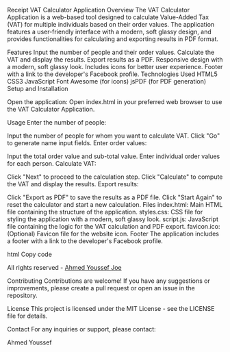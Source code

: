 Receipt VAT Calculator Application
Overview
The VAT Calculator Application is a web-based tool designed to calculate Value-Added Tax (VAT) for multiple individuals based on their order values. The application features a user-friendly interface with a modern, soft glassy design, and provides functionalities for calculating and exporting results in PDF format.

Features
Input the number of people and their order values.
Calculate the VAT and display the results.
Export results as a PDF.
Responsive design with a modern, soft glassy look.
Includes icons for better user experience.
Footer with a link to the developer's Facebook profile.
Technologies Used
HTML5
CSS3
JavaScript
Font Awesome (for icons)
jsPDF (for PDF generation)
Setup and Installation

Open the application:
Open index.html in your preferred web browser to use the VAT Calculator Application.

Usage
Enter the number of people:

Input the number of people for whom you want to calculate VAT.
Click "Go" to generate name input fields.
Enter order values:

Input the total order value and sub-total value.
Enter individual order values for each person.
Calculate VAT:

Click "Next" to proceed to the calculation step.
Click "Calculate" to compute the VAT and display the results.
Export results:

Click "Export as PDF" to save the results as a PDF file.
Click "Start Again" to reset the calculator and start a new calculation.
Files
index.html: Main HTML file containing the structure of the application.
styles.css: CSS file for styling the application with a modern, soft glassy look.
script.js: JavaScript file containing the logic for the VAT calculation and PDF export.
favicon.ico: (Optional) Favicon file for the website icon.
Footer
The application includes a footer with a link to the developer's Facebook profile.

html
Copy code
<footer>
    <p>All rights reserved - <a href="https://facebook.com/ahmed.joo" target="_blank">Ahmed Youssef Joe</a></p>
</footer>
Contributing
Contributions are welcome! If you have any suggestions or improvements, please create a pull request or open an issue in the repository.

License
This project is licensed under the MIT License - see the LICENSE file for details.

Contact
For any inquiries or support, please contact:

Ahmed Youssef
